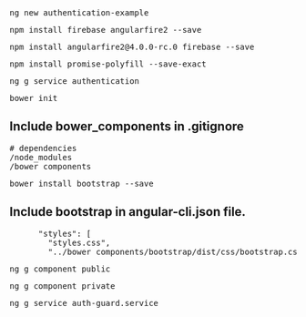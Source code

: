 <pre>ng new authentication-example</pre>
<pre>npm install firebase angularfire2 --save</pre>
<pre>npm install angularfire2@4.0.0-rc.0 firebase --save</pre>
<pre>npm install promise-polyfill --save-exact</pre>
<pre>ng g service authentication</pre>
<pre>bower init</pre>
## Include bower_components in .gitignore
<pre># dependencies
/node_modules
/bower_components</pre>
<pre>bower install bootstrap --save</pre>
## Include bootstrap in angular-cli.json file.
<pre>      "styles": [
        "styles.css",
        "../bower_components/bootstrap/dist/css/bootstrap.css"</pre>
<pre>ng g component public</pre>
<pre>ng g component private</pre>
<pre>ng g service auth-guard.service</pre>
<pre></pre>
